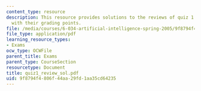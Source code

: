 ```yaml
---
content_type: resource
description: This resource provides solutions to the reviews of quiz 1 questions along
  with their grading points.
file: /media/courses/6-034-artificial-intelligence-spring-2005/9f8794f4806f44aa29fd1aa35cd64235_quiz1_review_sol.pdf
file_type: application/pdf
learning_resource_types:
- Exams
ocw_type: OCWFile
parent_title: Exams
parent_type: CourseSection
resourcetype: Document
title: quiz1_review_sol.pdf
uid: 9f8794f4-806f-44aa-29fd-1aa35cd64235
---
```

